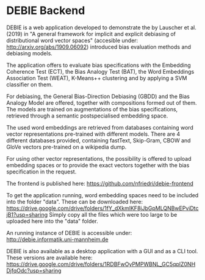 # DEBIE Backend
DEBIE is a web application developed to demonstrate the by Lauscher et al. (2019) in "A general framework for implicit and explicit debiasing of distributional word vector spaces" (accesible under: http://arxiv.org/abs/1909.06092) introduced bias evaluation methods and debiasing models.

The application offers to evaluate bias specifications with the Embedding Coherence Test (ECT), the Bias Analogy Test (BAT), the Word Embeddings Association Test (WEAT), K-Means++ clustering and by applying a SVM classifier on them.

For debiasing, the General Bias-Direction Debiasing (GBDD) and the Bias Analogy Model are offered, together with compositions formed out of them. The models are trained on augmentations of the bias specifications, retrieved through a semantic postspecialised embedding space.

The used word embeddings are retrieved from databases containing word vector representations pre-trained with different models. There are 4 different databases provided, containing fastText, Skip-Gram, CBOW and GloVe vectors pre-trained on a wikipedia dump.

For using other vector representations, the possibility is offered to upload embedding spaces or to provide the exact vectors together with the bias specification in the request.

The frontend is published here: https://github.com/nfriedri/debie-frontend

To get the application running, word embedding spaces need to be included into the folder "data". These can be downloaded here: https://drive.google.com/drive/folders/1fY_dXkmlKF8jJbGpMLQNBwEPviDtcjB1?usp=sharing
Simply copy all the files which were too large to be uploaded here into the "data" folder.

An running instance of DEBIE is accessible under: http://debie.informatik.uni-mannheim.de

DEBIE is also available as a desktop application with a GUI and as a CLI tool.
These versions are available here: https://drive.google.com/drive/folders/1RDBFwOyPMPWBNL_GC5qplZ0NHDjfqOdc?usp=sharing
